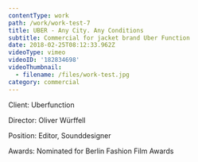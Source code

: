```yaml
---
contentType: work
path: /work/work-test-7
title: UBER - Any City. Any Conditions
subtitle: Commercial for jacket brand Uber Function
date: 2018-02-25T08:12:33.962Z
videoType: vimeo
videoID: '182834698'
videoThumbnail:
  - filename: /files/work-test.jpg
category: commercial
---
```

Client: Uberfunction

Director: Oliver Würffell

Position: Editor, Sounddesigner

Awards: Nominated for Berlin Fashion Film Awards
